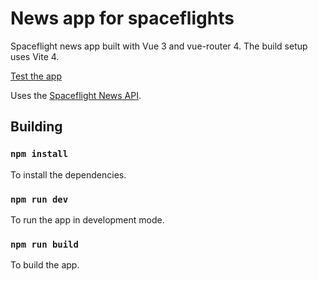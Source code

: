 # News app for spaceflights
Spaceflight news app built with Vue 3 and vue-router 4.
The build setup uses Vite 4.


[Test the app](https://hsergiu.github.io/Sp-News)


Uses the [Spaceflight News API](https://www.spaceflightnewsapi.net/).
## Building

### `npm install`
To install the dependencies.

### `npm run dev`
To run the app in development mode.

### `npm run build`
To build the app.
